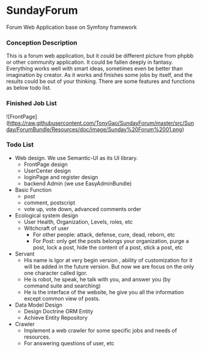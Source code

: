 # SundayForum
Forum Web Application base on Symfony framework

### Conception Description

This is a forum web application, but it could be different picture from phpbb or other community application. It could be fallen deeply in fantasy. Everything works well with smart ideas, sometimes even be better than imagination by creator. As it works  and finishes some jobs by itself, and the results could be out of your thinking. There are some features and functions as below todo list.

### Finished Job List

![FrontPage]
(https://raw.githubusercontent.com/TonyGao/SundayForum/master/src/Sunday/ForumBundle/Resources/doc/image/Sunday%20Forum%2001.png)

### Todo List

- Web design. We use Semantic-UI as its UI library.
  - FrontPage design
  - UserCenter design
  - loginPage and register design
  - backend Admin (we use EasyAdminBundle)
- Basic Function
  - post
  - comment, postscript
  - vote up, vote down, advanced comments order 
- Ecological system design
  - User Health, Organization, Levels, roles, etc
  - Witchcraft of user
    - For other people: attack, defense, cure, dead, reborn, etc
    - For Post: only get the posts belongs your organization, purge a post, lock a post, hide the content of a post, stick a post, etc
- Servant
  - His name is Igor at very begin version , ability of customization  for it  will be added in the future version. But now we are focus on the only one character called Igor.
  - He is robot, he speak, he talk with you, and answer you (by command suite and searching)
  - He is the interface of the website, he give you all the information except common view of posts.
- Data Model Design
  - Design Doctrine ORM Entity
  - Achieve Entity Repository
- Crawler
  - Implement a web crawler for some specific jobs and needs of resources.
  - For answering questions of user, etc


